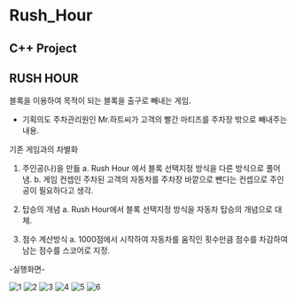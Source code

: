# Rush_Hour
C++ Project
------------------------------------------------------
RUSH HOUR
------------------------------------------------------
블록을 이용하여 목적이 되는 블록을 출구로 빼내는 게임.

- 기획의도 
 주차관리원인 Mr.하트씨가 고객의 빨간 마티즈를 주차장 밖으로 빼내주는 내용.
 
 기존 게임과의 차별화
 1) 주인공(나)을 만듦
 a. Rush Hour 에서 블록 선택지정 방식을 다른 방식으로 풀어냄.
 b. 게임 컨셉인 주차된 고객의 자동차를 주차장 바깥으로 뺀다는 컨셉으로 주인공이 필요하다고 생각.
 
 2) 탑승의 개념
 a. Rush Hour에서 블록 선택지정 방식을 자동차 탑승의 개념으로 대체.
 
 3) 점수 계산방식
 a. 1000점에서 시작하여 자동차를 움직인 횟수만큼 점수를 차감하여 남는 점수를 스코어로 지정.
 

-실행화면-

![1](https://user-images.githubusercontent.com/31503178/64941796-7e7e0380-d8a2-11e9-95f5-51a7f78e3c6a.PNG)
![2](https://user-images.githubusercontent.com/31503178/64941797-8178f400-d8a2-11e9-9d0f-5fda8dbaee69.PNG)
![3](https://user-images.githubusercontent.com/31503178/64941801-8342b780-d8a2-11e9-9c1b-637cdba2b549.PNG)
![4](https://user-images.githubusercontent.com/31503178/64941803-850c7b00-d8a2-11e9-9229-1d88cf65dab4.PNG)
![5](https://user-images.githubusercontent.com/31503178/64941805-88076b80-d8a2-11e9-95e0-694fb0130171.PNG)
![6](https://user-images.githubusercontent.com/31503178/64941951-dae12300-d8a2-11e9-8932-a9d74fd50032.PNG)

